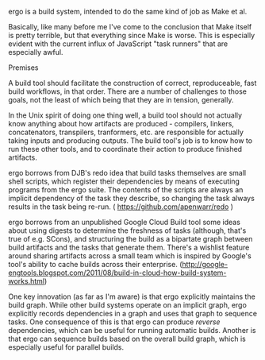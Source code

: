 ergo is a build system, intended to do the same kind of job as Make et al.

Basically, like many before me I've come to the conclusion that Make itself is
pretty terrible, but that everything since Make is worse. This is especially
evident with the current influx of JavaScript "task runners" that are
especially awful.

Premises

A build tool should facilitate the construction of correct, reproduceable, fast
build workflows, in that order. There are a number of challenges to those
goals, not the least of which being that they are in tension, generally.

In the Unix spirit of doing one thing well, a build tool should not actually
know anything about how artifacts are produced - compilers, linkers,
concatenators, transpilers, tranformers, etc. are responsible for actually
taking inputs and producing outputs. The build tool's job is to know how to run
these other tools, and to coordinate their action to produce finished
artifacts.

ergo borrows from DJB's redo idea that build tasks themselves are small shell
scripts, which register their dependencies by means of executing programs from
the ergo suite. The contents of the scripts are always an implicit dependency
of the task they describe, so changing the task always results in the task
being re-run. ( https://github.com/apenwarr/redo )

ergo borrows from an unpublished Google Cloud Build tool some ideas about using
digests to determine the freshness of tasks (although, that's true of e.g.
SCons), and structuring the build as a bipartate graph between build artifacts
and the tasks that generate them. There's a wishlist feature around sharing
artifacts across a small team which is inspired by Google's tool's ability to
cache builds across their enterprise.
(http://google-engtools.blogspot.com/2011/08/build-in-cloud-how-build-system-works.html)

One key innovation (as far as I'm aware) is that ergo explicitly maintains the
build graph. While other build systems operate on an implicit graph, ergo
explicitly records dependencies in a graph and uses that graph to sequence
tasks. One consequence of this is that ergo can produce *reverse*
dependencies, which can be useful for running automatic builds. Another is that
ergo can sequence builds based on the overall build graph, which is especially
useful for parallel builds.
